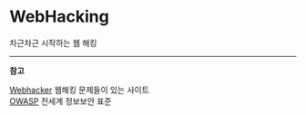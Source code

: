 # WebHacking
차근차근 시작하는 웹 해킹

* * * 

**참고**

[Webhacker](https://webhacking.kr/) 웹해킹 문제들이 있는 사이트   
[OWASP](https://owasp.org/www-community/attacks/) 전세계 정보보안 표준    
